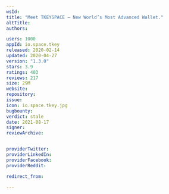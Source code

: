 ```yaml
---
wsId: 
title: "Meet TKEYSPACE — New World’s Most Advanced Wallet."
altTitle: 
authors:

users: 1000
appId: io.space.tkey
released: 2020-02-14
updated: 2020-04-27
version: "1.3.0"
stars: 3.9
ratings: 403
reviews: 217
size: 29M
website: 
repository: 
issue: 
icon: io.space.tkey.jpg
bugbounty: 
verdict: stale
date: 2021-08-17
signer: 
reviewArchive:


providerTwitter: 
providerLinkedIn: 
providerFacebook: 
providerReddit: 

redirect_from:

---
```



